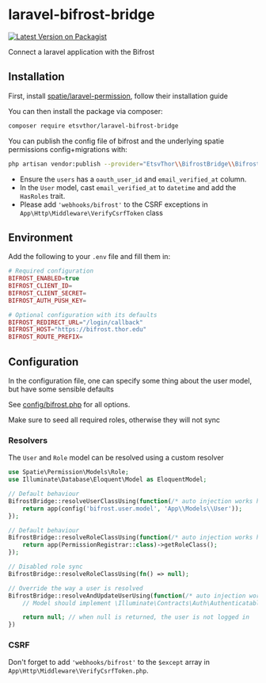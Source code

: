 # laravel-bifrost-bridge
[![Latest Version on Packagist](https://img.shields.io/packagist/v/etsvthor/laravel-bifrost-bridge.svg?style=flat-square)](https://packagist.org/packages/etsvthor/laravel-bifrost-bridge)

Connect a laravel application with the Bifrost

## Installation

First, install [spatie/laravel-permission](https://github.com/spatie/laravel-permission), follow their installation guide

You can then install the package via composer:

```bash
composer require etsvthor/laravel-bifrost-bridge
```

You can publish the config file of bifrost and the underlying spatie permissions config+migrations with:
```bash
php artisan vendor:publish --provider="EtsvThor\\BifrostBridge\\BifrostBridgeServiceProvider" --tag="bifrost-config"
```

- Ensure the `users` has a `oauth_user_id` and `email_verified_at` column.
- In the `User` model, cast `email_verified_at` to `datetime` and add the `HasRoles` trait.
- Please add `'webhooks/bifrost'` to the CSRF exceptions in `App\Http\Middleware\VerifyCsrfToken` class

## Environment
Add the following to your `.env` file and fill them in:
```php
# Required configuration
BIFROST_ENABLED=true
BIFROST_CLIENT_ID=
BIFROST_CLIENT_SECRET=
BIFROST_AUTH_PUSH_KEY=

# Optional configuration with its defaults
BIFROST_REDIRECT_URL="/login/callback"
BIFROST_HOST="https://bifrost.thor.edu"
BIFROST_ROUTE_PREFIX=
```

## Configuration
In the configuration file, one can specify some thing about the user model, but have some sensible defaults

See [config/bifrost.php](config/bifrost.php) for all options.

Make sure to seed all required roles, otherwise they will not sync

### Resolvers
The `User` and `Role` model can be resolved using a custom resolver

```php
use Spatie\Permission\Models\Role;
use Illuminate\Database\Eloquent\Model as EloquentModel;

// Default behaviour
BifrostBridge::resolveUserClassUsing(function(/* auto injection works here */): EloquentModel {
    return app(config('bifrost.user.model', 'App\\Models\\User'));
});

// Default behaviour
BifrostBridge::resolveRoleClassUsing(function(/* auto injection works here */): Role {
    return app(PermissionRegistrar::class)->getRoleClass();
});

// Disabled role sync
BifrostBridge::resolveRoleClassUsing(fn() => null);

// Override the way a user is resolved
BifrostBridge::resolveAndUpdateUserUsing(function(/* auto injection works here */, BifrostUserData $data): ?EloquentModel {
    // Model should implement \Illuminate\Contracts\Auth\Authenticatable

    return null; // when null is returned, the user is not logged in
})
```

### CSRF
Don't forget to add `'webhooks/bifrost'` to the `$except` array in `App\Http\Middleware\VerifyCsrfToken.php`. 
